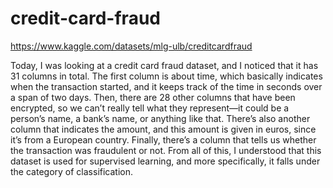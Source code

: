 # credit-card-fraud

https://www.kaggle.com/datasets/mlg-ulb/creditcardfraud

Today, I was looking at a credit card fraud dataset, and I noticed that it has 31 columns in total. The first column is about time, which basically indicates when the transaction started, and it keeps track of the time in seconds over a span of two days. Then, there are 28 other columns that have been encrypted, so we can’t really tell what they represent—it could be a person’s name, a bank’s name, or anything like that. There’s also another column that indicates the amount, and this amount is given in euros, since it’s from a European country. Finally, there’s a column that tells us whether the transaction was fraudulent or not. From all of this, I understood that this dataset is used for supervised learning, and more specifically, it falls under the category of classification.
